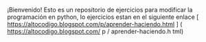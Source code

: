 ¡Bienvenido!
Esto es un repositorio de ejercicios para modificar la programación en python, lo ejercicios estan en el siguiente enlace [ https://altocodigo.blogspot.com/p/aprender-haciendo.html ] ( https://altocodigo.blogspot.com/ p / aprender-haciendo.h tml)
